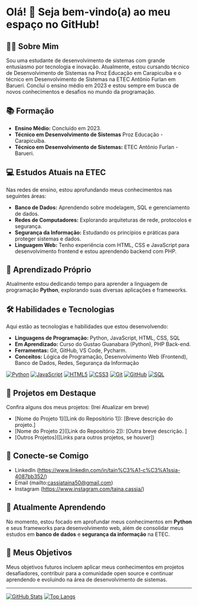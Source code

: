 # Olá! 👋 Seja bem-vindo(a) ao meu espaço no GitHub!

## 👨‍💻 Sobre Mim

Sou uma estudante de desenvolvimento de sistemas com grande entusiasmo por tecnologia e inovação.
Atualmente, estou cursando técnico de Desenvolvimento de Sistemas na Proz Educação em Carapicuíba e o técnico em Desenvolvimento de Sistemas na ETEC Antônio Furlan em Barueri.
Concluí o ensino médio em 2023 e estou sempre em busca de novos conhecimentos e desafios no mundo da programação.

## 📚 Formação

* **Ensino Médio:** Concluído em 2023.
* **Técnico em Desenvolvimento de Sistemas** Proz Educação - Carapicuíba.
* **Técnico em Desenvolvimento de Sistemas:** ETEC Antônio Furlan - Barueri.

## 💻 Estudos Atuais na ETEC

Nas redes de ensino, estou aprofundando meus conhecimentos nas seguintes áreas:

* **Banco de Dados:** Aprendendo sobre modelagem, SQL e gerenciamento de dados.
* **Redes de Computadores:** Explorando arquiteturas de rede, protocolos e segurança.
* **Segurança da Informação:** Estudando os princípios e práticas para proteger sistemas e dados.
* **Linguagem Web:** Tenho experiência com HTML, CSS e JavaScript para desenvolvimento frontend e estou aprendendo backend com PHP.

## 🐍 Aprendizado Próprio

Atualmente estou dedicando tempo para aprender a linguagem de programação **Python**, explorando suas diversas aplicações e frameworks.

## 🛠️ Habilidades e Tecnologias

Aqui estão as tecnologias e habilidades que estou desenvolvendo:

* **Linguagens de Programação:** Python, JavaScript, HTML, CSS, SQL
* **Em Aprendizado:** Curso do Gustao Guanabara (Python), PHP Back-end.
* **Ferramentas:** Git, GitHub, VS Code, Pycharm.
* **Conceitos:** Lógica de Programação, Desenvolvimento Web (Frontend), Banco de Dados, Redes, Segurança da Informação

[![Python](https://img.shields.io/badge/Python-3776AB?style=for-the-badge&logo=python&logoColor=white)](https://www.python.org/)
[![JavaScript](https://img.shields.io/badge/JavaScript-F7DF1E?style=for-the-badge&logo=javascript&logoColor=black)](https://developer.mozilla.org/pt-BR/docs/Web/JavaScript)
[![HTML5](https://img.shields.io/badge/HTML5-E34F26?style=for-the-badge&logo=html5&logoColor=white)](https://developer.mozilla.org/pt-BR/docs/Web/HTML)
[![CSS3](https://img.shields.io/badge/CSS3-1572B6?style=for-the-badge&logo=css3&logoColor=white)](https://developer.mozilla.org/pt-BR/docs/Web/CSS)
[![Git](https://img.shields.io/badge/Git-F05032?style=for-the-badge&logo=git&logoColor=white)](https://git-scm.com/)
[![GitHub](https://img.shields.io/badge/GitHub-181717?style=for-the-badge&logo=github&logoColor=white)](https://github.com/)
[![SQL](https://img.shields.io/badge/SQL-E38C00?style=for-the-badge&logo=postgresql&logoColor=white)](https://www.postgresql.org/)

## 🚀 Projetos em Destaque

Confira alguns dos meus projetos: (Irei Atualizar em breve)

* [Nome do Projeto 1]([Link do Repositório 1]): [Breve descrição do projeto.]
* [Nome do Projeto 2]([Link do Repositório 2]): [Outra breve descrição. ]
* [Outros Projetos]([Links para outros projetos, se houver])

## 🔗 Conecte-se Comigo

* LinkedIn (https://www.linkedin.com/in/tain%C3%A1-c%C3%A1ssia-4087bb352/)
* Email (mailto:cassiataina50@gmail.com)
* Instagram (https://www.instagram.com/taina.cassia/)

## 🌱 Atualmente Aprendendo

No momento, estou focado em aprofundar meus conhecimentos em **Python** e seus frameworks para desenvolvimento web, além de consolidar meus estudos em **banco de dados** e **segurança da informação** na ETEC.

## 🎯 Meus Objetivos

Meus objetivos futuros incluem aplicar meus conhecimentos em projetos desafiadores, contribuir para a comunidade open source e continuar aprendendo e evoluindo na área de desenvolvimento de sistemas.

---

[![GitHub Stats](https://github-readme-stats.vercel.app/api?username=[seu_usuario_github]&show_icons=true&theme=dracula)](https://github.com/[seu_usuario_github])
[![Top Langs](https://github-readme-stats.vercel.app/api/top-langs/?username=[seu_usuario_github]&layout=compact&theme=dracula)](https://github.com/[seu_usuario_github])

